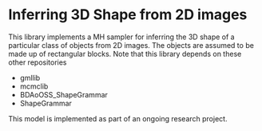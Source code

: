 # Inferring 3D Shape from 2D images

This library implements a MH sampler for inferring the 3D shape of a particular class of objects from 2D images. The
objects are assumed to be made up of rectangular blocks. 
Note that this library depends on these other repositories
- gmllib
- mcmclib
- BDAoOSS_ShapeGrammar
- ShapeGrammar

This model is implemented as part of an ongoing research project. 

